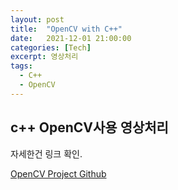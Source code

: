 ```yaml
---
layout: post
title:  "OpenCV with C++"
date:   2021-12-01 21:00:00
categories: [Tech]
excerpt: 영상처리  
tags:
  - C++
  - OpenCV
---
```


## c++ OpenCV사용 영상처리
자세한건 링크 확인.

[OpenCV Project Github](https://github.com/kdjun97/2020_02_OpenCV_Cpp)  